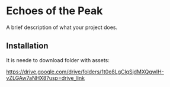 # Echoes of the Peak

A brief description of what your project does.

## Installation

It is neede to download folder with assets:

https://drive.google.com/drive/folders/1t0e8LgClqSjdMXQgwIH-vZLGAw7aNHX8?usp=drive_link
